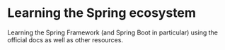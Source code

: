# Learning the Spring ecosystem

Learning the Spring Framework (and Spring Boot in particular) using the official docs as well as other resources.